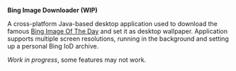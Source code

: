 **Bing Image Downloader (WIP)**

A cross-platform Java-based desktop application used to download the famous [Bing Image Of The Day](https://www.bing.com/gallery/) and set it as desktop wallpaper. Application supports multiple screen resolutions, running in the background and setting up a personal Bing IoD archive.

_Work in progress_, some features may not work.